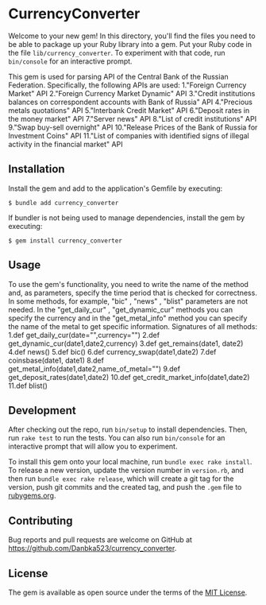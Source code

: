 # CurrencyConverter

Welcome to your new gem! In this directory, you'll find the files you need to be able to package up your Ruby library into a gem. Put your Ruby code in the file `lib/currency_converter`. To experiment with that code, run `bin/console` for an interactive prompt.

This gem is used for parsing API of the Central Bank of the Russian Federation.
Specifically, the following APIs are used:
1."Foreign Currency Market" API
2."Foreign Currency Market Dynamic" API
3."Credit institutions balances on correspondent accounts with Bank of Russia"  API
4."Precious metals quotations" API
5."Interbank Credit Market" API
6."Deposit rates in the money market" API
7."Server news" API
8."List of credit institutions" API
9."Swap buy-sell overnight" API
10."Release Prices of the Bank of Russia for Investment Coins" API
11."List of companies with identified signs of illegal activity in the financial market" API

## Installation

Install the gem and add to the application's Gemfile by executing:

    $ bundle add currency_converter

If bundler is not being used to manage dependencies, install the gem by executing:

    $ gem install currency_converter

## Usage

To use the gem's functionality, you need to write the name of the method and, as parameters, specify the time period that is checked for correctness.
In some methods, for example, "biс" , "news" , "blist" parameters are not needed. In the "get_daily_cur" , "get_dynamic_cur" methods you can specify the currency and in the "get_metal_info" method you can specify the name of the metal to get specific information.
Signatures of all methods:
1.def get_daily_cur(date="",currency="")
2.def get_dynamic_cur(date1,date2,currency)
3.def get_remains(date1, date2)
4.def news()
5.def bic()
6.def currency_swap(date1,date2)
7.def coinsbase(date1, date1)
8.def get_metal_info(date1,date2,name_of_metal="")
9.def get_deposit_rates(date1,date2)
10.def get_credit_market_info(date1,date2)
11.def blist()

## Development

After checking out the repo, run `bin/setup` to install dependencies. Then, run `rake test` to run the tests. You can also run `bin/console` for an interactive prompt that will allow you to experiment.

To install this gem onto your local machine, run `bundle exec rake install`. To release a new version, update the version number in `version.rb`, and then run `bundle exec rake release`, which will create a git tag for the version, push git commits and the created tag, and push the `.gem` file to [rubygems.org](https://rubygems.org).

## Contributing

Bug reports and pull requests are welcome on GitHub at https://github.com/Danbka523/currency_converter.

## License

The gem is available as open source under the terms of the [MIT License](https://opensource.org/licenses/MIT).
